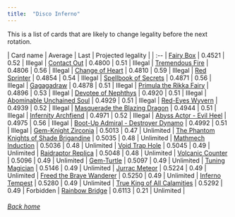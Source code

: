 ```yaml
---
title:  "Disco Inferno"
---
```


This is a list of cards that are likely to change legality before the next rotation.

| Card name | Average | Last | Projected legality |
| :-- |
[Fairy Box](https://db.ygoprodeck.com/card/?search=Fairy%20Box) | 0.4521 | 0.52 | Illegal |
[Contact Out](https://db.ygoprodeck.com/card/?search=Contact%20Out) | 0.4800 | 0.51 | Illegal |
[Tremendous Fire](https://db.ygoprodeck.com/card/?search=Tremendous%20Fire) | 0.4806 | 0.56 | Illegal |
[Change of Heart](https://db.ygoprodeck.com/card/?search=Change%20of%20Heart) | 0.4810 | 0.59 | Illegal |
[Red Sprinter](https://db.ygoprodeck.com/card/?search=Red%20Sprinter) | 0.4854 | 0.54 | Illegal |
[Spellbook of Secrets](https://db.ygoprodeck.com/card/?search=Spellbook%20of%20Secrets) | 0.4871 | 0.56 | Illegal |
[Gagagadraw](https://db.ygoprodeck.com/card/?search=Gagagadraw) | 0.4878 | 0.51 | Illegal |
[Primula the Rikka Fairy](https://db.ygoprodeck.com/card/?search=Primula%20the%20Rikka%20Fairy) | 0.4896 | 0.53 | Illegal |
[Devotee of Nephthys](https://db.ygoprodeck.com/card/?search=Devotee%20of%20Nephthys) | 0.4920 | 0.51 | Illegal |
[Abominable Unchained Soul](https://db.ygoprodeck.com/card/?search=Abominable%20Unchained%20Soul) | 0.4929 | 0.51 | Illegal |
[Red-Eyes Wyvern](https://db.ygoprodeck.com/card/?search=Red-Eyes%20Wyvern) | 0.4939 | 0.52 | Illegal |
[Masquerade the Blazing Dragon](https://db.ygoprodeck.com/card/?search=Masquerade%20the%20Blazing%20Dragon) | 0.4944 | 0.51 | Illegal |
[Infernity Archfiend](https://db.ygoprodeck.com/card/?search=Infernity%20Archfiend) | 0.4971 | 0.52 | Illegal |
[Abyss Actor - Evil Heel](https://db.ygoprodeck.com/card/?search=Abyss%20Actor%20-%20Evil%20Heel) | 0.4975 | 0.56 | Illegal |
[Boot-Up Admiral - Destroyer Dynamo](https://db.ygoprodeck.com/card/?search=Boot-Up%20Admiral%20-%20Destroyer%20Dynamo) | 0.4992 | 0.51 | Illegal |
[Gem-Knight Zirconia](https://db.ygoprodeck.com/card/?search=Gem-Knight%20Zirconia) | 0.5013 | 0.47 | Unlimited |
[The Phantom Knights of Shade Brigandine](https://db.ygoprodeck.com/card/?search=The%20Phantom%20Knights%20of%20Shade%20Brigandine) | 0.5035 | 0.48 | Unlimited |
[Mathmech Induction](https://db.ygoprodeck.com/card/?search=Mathmech%20Induction) | 0.5036 | 0.48 | Unlimited |
[Void Trap Hole](https://db.ygoprodeck.com/card/?search=Void%20Trap%20Hole) | 0.5045 | 0.49 | Unlimited |
[Raidraptor Replica](https://db.ygoprodeck.com/card/?search=Raidraptor%20Replica) | 0.5048 | 0.48 | Unlimited |
[Volcanic Counter](https://db.ygoprodeck.com/card/?search=Volcanic%20Counter) | 0.5096 | 0.49 | Unlimited |
[Gem-Turtle](https://db.ygoprodeck.com/card/?search=Gem-Turtle) | 0.5097 | 0.49 | Unlimited |
[Tuning Magician](https://db.ygoprodeck.com/card/?search=Tuning%20Magician) | 0.5146 | 0.49 | Unlimited |
[Jurrac Meteor](https://db.ygoprodeck.com/card/?search=Jurrac%20Meteor) | 0.5224 | 0.49 | Unlimited |
[Freed the Brave Wanderer](https://db.ygoprodeck.com/card/?search=Freed%20the%20Brave%20Wanderer) | 0.5250 | 0.49 | Unlimited |
[Inferno Tempest](https://db.ygoprodeck.com/card/?search=Inferno%20Tempest) | 0.5280 | 0.49 | Unlimited |
[True King of All Calamities](https://db.ygoprodeck.com/card/?search=True%20King%20of%20All%20Calamities) | 0.5292 | 0.49 | Forbidden |
[Rainbow Bridge](https://db.ygoprodeck.com/card/?search=Rainbow%20Bridge) | 0.6113 | 0.21 | Unlimited |

###### [Back home](index)